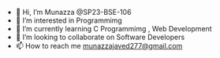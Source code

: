 - 👋 Hi, I’m  Munazza @SP23-BSE-106
- 👀 I’m interested in Programmimg
- 🌱 I’m currently learning C Programmimg , Web Development
- 💞️ I’m looking to collaborate on Software Developers
- 📫 How to reach me munazzajaved277@gmail.com

<!---
SP23-BSE-106/SP23-BSE-106 is a ✨ special ✨ repository because its `README.md` (this file) appears on your GitHub profile.
You can click the Preview link to take a look at your changes.
--->
